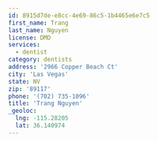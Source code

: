 ```yaml
---
id: 8915d7de-e8cc-4e69-86c5-1b4465e6e7c5
first_name: Trang
last_name: Nguyen
license: DMD
services:
  - dentist
category: dentists
address: '2966 Copper Beach Ct'
city: 'Las Vegas'
state: NV
zip: '89117'
phone: '(702) 735-1096'
title: 'Trang Nguyen'
_geoloc:
  lng: -115.28205
  lat: 36.140974
---
```

